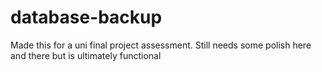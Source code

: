 # database-backup
Made this for a uni final project assessment. Still needs some polish here and there but is ultimately functional
